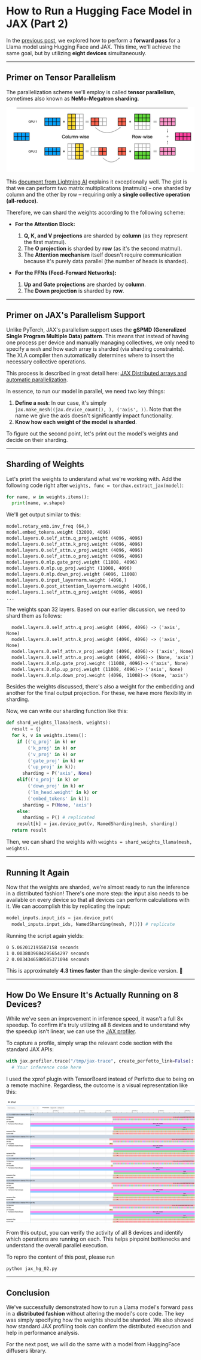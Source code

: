 # How to Run a Hugging Face Model in JAX (Part 2)

In the [previous post](https://www.google.com/search?q=jax-huggingface/01-run-huggingface-model-in-jax.md), we explored how to perform a **forward pass** for a Llama model using Hugging Face and JAX. This time, we'll achieve the same goal, but by utilizing **eight devices** simultaneously.

-----

## Primer on Tensor Parallelism

The parallelization scheme we'll employ is called **tensor parallelism**, sometimes also known as **NeMo-Megatron sharding**.

![tensor parallelism](tensor-parallelism.png)

This [document from Lightning AI](https://lightning.ai/docs/pytorch/stable/advanced/model_parallel/tp.html) explains it exceptionally well. The gist is that we can perform two matrix multiplications (matmuls) – one sharded by column and the other by row – requiring only a **single collective operation (all-reduce)**.

Therefore, we can shard the weights according to the following scheme:

  * **For the Attention Block:**

    1.  **Q, K, and V projections** are sharded by **column** (as they represent the first matmul).
    2.  The **O projection** is sharded by **row** (as it's the second matmul).
    3.  The **Attention mechanism** itself doesn't require communication because it's purely data parallel (the number of heads is sharded).

  * **For the FFNs (Feed-Forward Networks):**

    1.  **Up and Gate projections** are sharded by **column**.
    2.  The **Down projection** is sharded by **row**.

-----

## Primer on JAX's Parallelism Support

Unlike PyTorch, JAX's parallelism support uses the **gSPMD (Generalized Single Program Multiple Data) pattern**. This means that instead of having one process per device and manually managing collectives, we only need to specify a `mesh` and how each array is sharded (via sharding constraints). The XLA compiler then automatically determines where to insert the necessary collective operations.

This process is described in great detail here: [JAX Distributed arrays and automatic parallelization](https://docs.jax.dev/en/latest/notebooks/Distributed_arrays_and_automatic_parallelization.html).

In essence, to run our model in parallel, we need two key things:

1.  **Define a `mesh`**: In our case, it's simply `jax.make_mesh((jax.device_count(), ), ('axis', ))`. Note that the name we give the axis doesn't significantly impact functionality.
2.  **Know how each weight of the model is sharded**.

To figure out the second point, let's print out the model's weights and decide on their sharding.

-----

## Sharding of Weights

Let's print the weights to understand what we're working with. Add the following code right after `weights, func = torchax.extract_jax(model)`:

```python
for name, w in weights.items():
  print(name, w.shape)
```

We'll get output similar to this:

```
model.rotary_emb.inv_freq (64,)
model.embed_tokens.weight (32000, 4096)
model.layers.0.self_attn.q_proj.weight (4096, 4096)
model.layers.0.self_attn.k_proj.weight (4096, 4096)
model.layers.0.self_attn.v_proj.weight (4096, 4096)
model.layers.0.self_attn.o_proj.weight (4096, 4096)
model.layers.0.mlp.gate_proj.weight (11008, 4096)
model.layers.0.mlp.up_proj.weight (11008, 4096)
model.layers.0.mlp.down_proj.weight (4096, 11008)
model.layers.0.input_layernorm.weight (4096,)
model.layers.0.post_attention_layernorm.weight (4096,)
model.layers.1.self_attn.q_proj.weight (4096, 4096)
...
```

The weights span 32 layers. Based on our earlier discussion, we need to shard them as follows:

```
  model.layers.0.self_attn.q_proj.weight (4096, 4096) -> ('axis', None)
  model.layers.0.self_attn.k_proj.weight (4096, 4096) -> ('axis', None)
  model.layers.0.self_attn.v_proj.weight (4096, 4096)-> ('axis', None)
  model.layers.0.self_attn.o_proj.weight (4096, 4096)-> (None, 'axis')
  model.layers.0.mlp.gate_proj.weight (11008, 4096)-> ('axis', None)
  model.layers.0.mlp.up_proj.weight (11008, 4096)-> ('axis', None)
  model.layers.0.mlp.down_proj.weight (4096, 11008)-> (None, 'axis')
```

Besides the weights discussed, there's also a weight for the embedding and another for the final output projection. For these, we have more flexibility in sharding.

Now, we can write our sharding function like this:

```python
def shard_weights_llama(mesh, weights):
  result = {}
  for k, v in weights.items():
    if (('q_proj' in k) or
        ('k_proj' in k) or
        ('v_proj' in k) or
        ('gate_proj' in k) or
        ('up_proj' in k)):
      sharding = P('axis', None)
    elif(('o_proj' in k) or
        ('down_proj' in k) or
        ('lm_head.weight' in k) or
        ('embed_tokens' in k)):
      sharding = P(None, 'axis')
    else:
      sharding = P() # replicated
    result[k] = jax.device_put(v, NamedSharding(mesh, sharding))
  return result
```

Then, we can shard the weights with `weights = shard_weights_llama(mesh, weights)`.

-----

## Running It Again

Now that the weights are sharded, we're almost ready to run the inference in a distributed fashion\! There's one more step: the input also needs to be available on every device so that all devices can perform calculations with it. We can accomplish this by replicating the input:

```python
model_inputs.input_ids = jax.device_put(
  model_inputs.input_ids, NamedSharding(mesh, P())) # replicate
```

Running the script again yields:

```
0 5.062012195587158 seconds
1 0.0038039684295654297 seconds
2 0.0034346580505371094 seconds
```

This is approximately **4.3 times faster** than the single-device version. 🚀

-----

## How Do We Ensure It's Actually Running on 8 Devices?

While we've seen an improvement in inference speed, it wasn't a full 8x speedup. To confirm it's truly utilizing all 8 devices and to understand why the speedup isn't linear, we can use the [JAX profiler](https://docs.jax.dev/en/latest/profiling.html).

To capture a profile, simply wrap the relevant code section with the standard JAX APIs:

```python
with jax.profiler.trace("/tmp/jax-trace", create_perfetto_link=False):
  # Your inference code here
```

I used the xprof plugin with TensorBoard instead of Perfetto due to being on a remote machine. Regardless, the outcome is a visual representation like this:

![alt text](image.png)

From this output, you can verify the activity of all 8 devices and identify which operations are running on each. This helps pinpoint bottlenecks and understand the overall parallel execution.

To repro the content of this post, please run
```python
python jax_hg_02.py
```

-----

## Conclusion

We've successfully demonstrated how to run a Llama model's forward pass in a **distributed fashion** without altering the model's core code. The key was simply specifying how the weights should be sharded. We also showed how standard JAX profiling tools can confirm the distributed execution and help in performance analysis.

For the next post, we will do the same with a model from HuggingFace diffusers library.